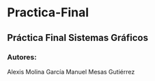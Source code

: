 # Practica-Final

## Práctica Final Sistemas Gráficos

### Autores:

Alexis Molina García
Manuel Mesas Gutiérrez
